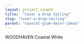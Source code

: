 ```yaml
---
layout: project_single
title:  "Cover a Drop Ceiling"
slug: "cover-a-drop-ceiling"
parent: "coastal-glam-decor-ideas"
---
```

WOODHAVEN Coastal White
